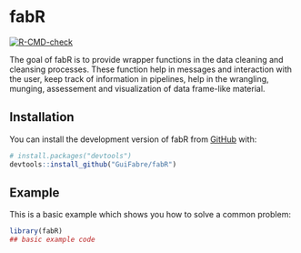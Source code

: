 
<!-- README.md is generated from README.Rmd. Please edit that file -->

# fabR

<!-- badges: start -->

[![R-CMD-check](https://github.com/GuiFabre/fabR/actions/workflows/R-CMD-check.yaml/badge.svg)](https://github.com/GuiFabre/fabR/actions/workflows/R-CMD-check.yaml)
<!-- badges: end -->

The goal of fabR is to provide wrapper functions in the data cleaning
and cleansing processes. These function help in messages and interaction
with the user, keep track of information in pipelines, help in the
wrangling, munging, assessement and visualization of data frame-like
material.

## Installation

You can install the development version of fabR from
[GitHub](https://github.com/) with:

``` r
# install.packages("devtools")
devtools::install_github("GuiFabre/fabR")
```

## Example

This is a basic example which shows you how to solve a common problem:

``` r
library(fabR)
## basic example code
```
